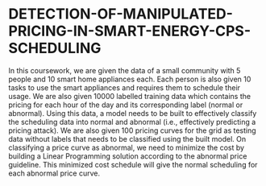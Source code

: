 # DETECTION-OF-MANIPULATED-PRICING-IN-SMART-ENERGY-CPS-SCHEDULING
In this coursework, we are given the data of a small community with 5 people and 10 smart home appliances each. Each person is also given 10 tasks to use the smart appliances and requires them to schedule their usage. We are also given 10000 labelled training data which contains the pricing for each hour of the day and its corresponding label (normal or abnormal). Using this data, a model needs to be built to effectively classify the scheduling data into normal and abnormal (i.e., effectively predicting a pricing attack). We are also given 100 pricing curves for the grid as testing data without labels that needs to be classified using the built model. On classifying a price curve as abnormal, we need to minimize the cost by building a Linear Programming solution according to the abnormal price guideline. This minimized cost schedule will give the normal scheduling for each abnormal price curve. 
